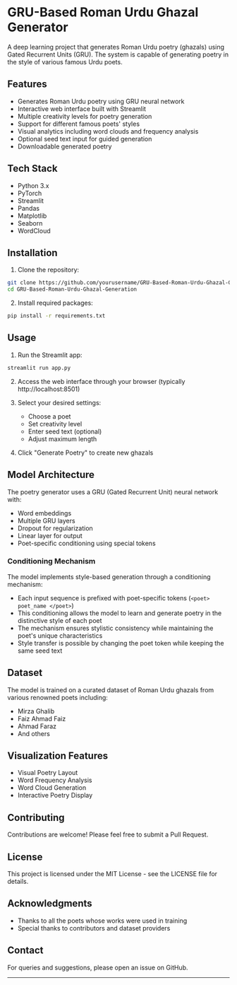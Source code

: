 # GRU-Based Roman Urdu Ghazal Generator

A deep learning project that generates Roman Urdu poetry (ghazals) using Gated Recurrent Units (GRU). The system is capable of generating poetry in the style of various famous Urdu poets.

## Features

- Generates Roman Urdu poetry using GRU neural network
- Interactive web interface built with Streamlit
- Multiple creativity levels for poetry generation
- Support for different famous poets' styles
- Visual analytics including word clouds and frequency analysis
- Optional seed text input for guided generation
- Downloadable generated poetry

## Tech Stack

- Python 3.x
- PyTorch
- Streamlit
- Pandas
- Matplotlib
- Seaborn
- WordCloud

## Installation

1. Clone the repository:
```bash
git clone https://github.com/yourusername/GRU-Based-Roman-Urdu-Ghazal-Generation.git
cd GRU-Based-Roman-Urdu-Ghazal-Generation
```

2. Install required packages:
```bash
pip install -r requirements.txt
```

## Usage

1. Run the Streamlit app:
```bash
streamlit run app.py
```

2. Access the web interface through your browser (typically http://localhost:8501)

3. Select your desired settings:
   - Choose a poet
   - Set creativity level
   - Enter seed text (optional)
   - Adjust maximum length
   
4. Click "Generate Poetry" to create new ghazals

## Model Architecture

The poetry generator uses a GRU (Gated Recurrent Unit) neural network with:
- Word embeddings
- Multiple GRU layers
- Dropout for regularization
- Linear layer for output
- Poet-specific conditioning using special tokens

### Conditioning Mechanism

The model implements style-based generation through a conditioning mechanism:
- Each input sequence is prefixed with poet-specific tokens (`<poet> poet_name </poet>`)
- This conditioning allows the model to learn and generate poetry in the distinctive style of each poet
- The mechanism ensures stylistic consistency while maintaining the poet's unique characteristics
- Style transfer is possible by changing the poet token while keeping the same seed text

## Dataset

The model is trained on a curated dataset of Roman Urdu ghazals from various renowned poets including:
- Mirza Ghalib
- Faiz Ahmad Faiz
- Ahmad Faraz
- And others

## Visualization Features

- Visual Poetry Layout
- Word Frequency Analysis
- Word Cloud Generation
- Interactive Poetry Display

## Contributing

Contributions are welcome! Please feel free to submit a Pull Request.

## License

This project is licensed under the MIT License - see the LICENSE file for details.

## Acknowledgments

- Thanks to all the poets whose works were used in training
- Special thanks to contributors and dataset providers

## Contact

For queries and suggestions, please open an issue on GitHub.

---
